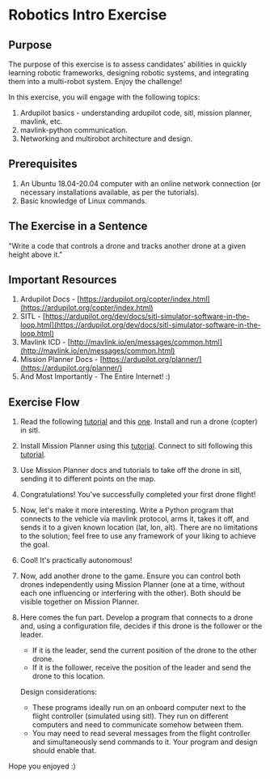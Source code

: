 # Robotics Intro Exercise 

## Purpose

The purpose of this exercise is to assess candidates' abilities in quickly learning robotic frameworks, designing robotic systems, and integrating them into a multi-robot system. Enjoy the challenge!

In this exercise, you will engage with the following topics:

1. Ardupilot basics - understanding ardupilot code, sitl, mission planner, mavlink, etc.
2. mavlink-python communication.
3. Networking and multirobot architecture and design.

## Prerequisites

1. An Ubuntu 18.04-20.04 computer with an online network connection (or necessary installations available, as per the tutorials).
2. Basic knowledge of Linux commands.

## The Exercise in a Sentence

"Write a code that controls a drone and tracks another drone at a given height above it."

## Important Resources

1. Ardupilot Docs - [https://ardupilot.org/copter/index.html](https://ardupilot.org/copter/index.html)
2. SITL - [https://ardupilot.org/dev/docs/sitl-simulator-software-in-the-loop.html](https://ardupilot.org/dev/docs/sitl-simulator-software-in-the-loop.html)
3. Mavlink ICD - [http://mavlink.io/en/messages/common.html](http://mavlink.io/en/messages/common.html)
4. Mission Planner Docs - [https://ardupilot.org/planner/](https://ardupilot.org/planner/)
5. And Most Importantly - The Entire Internet! :)

## Exercise Flow

1. Read the following [tutorial](https://ardupilot.org/dev/docs/building-setup-linux.html#building-setup-linux) and this [one](https://ardupilot.org/dev/docs/building-setup-linux.html#building-setup-linux). Install and run a drone (copter) in sitl.
2. Install Mission Planner using this [tutorial](https://ardupilot.org/planner/docs/mission-planner-installation.html). Connect to sitl following this [tutorial](https://ardupilot.org/dev/docs/using-sitl-for-ardupilot-testing.html).
3. Use Mission Planner docs and tutorials to take off the drone in sitl, sending it to different points on the map.
4. Congratulations! You've successfully completed your first drone flight!
5. Now, let's make it more interesting. Write a Python program that connects to the vehicle via mavlink protocol, arms it, takes it off, and sends it to a given known location (lat, lon, alt). There are no limitations to the solution; feel free to use any framework of your liking to achieve the goal.
6. Cool! It's practically autonomous!
7. Now, add another drone to the game. Ensure you can control both drones independently using Mission Planner (one at a time, without each one influencing or interfering with the other). Both should be visible together on Mission Planner.
8. Here comes the fun part. Develop a program that connects to a drone and, using a configuration file, decides if this drone is the follower or the leader.
   - If it is the leader, send the current position of the drone to the other drone.
   - If it is the follower, receive the position of the leader and send the drone to this location.
   
   Design considerations:
   - These programs ideally run on an onboard computer next to the flight controller (simulated using sitl). They run on different computers and need to communicate somehow between them.
   - You may need to read several messages from the flight controller and simultaneously send commands to it. Your program and design should enable that.


Hope you enjoyed :)
